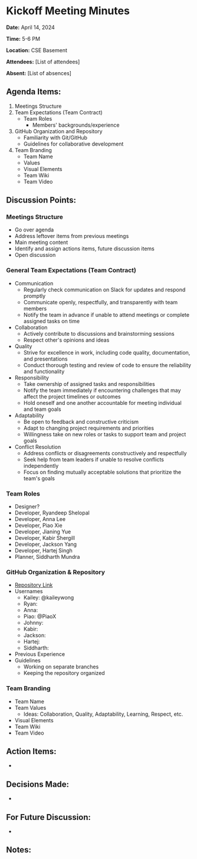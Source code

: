 # Kickoff Meeting Minutes

**Date:** April 14, 2024

**Time:** 5-6 PM

**Location:** CSE Basement

**Attendees:** [List of attendees]

**Absent:** [List of absences]

## Agenda Items:

1. Meetings Structure
2. Team Expectations (Team Contract)
   - Team Roles
     - Members' backgrounds/experience
3. GitHub Organization and Repository
   - Familiarity with Git/GitHub
   - Guidelines for collaborative development
4. Team Branding
   - Team Name
   - Values
   - Visual Elements
   - Team Wiki
   - Team Video

## Discussion Points:

### Meetings Structure

- Go over agenda
- Address leftover items from previous meetings
- Main meeting content
- Identify and assign actions items, future discussion items
- Open discussion

### General Team Expectations (Team Contract)

- Communication
  - Regularly check communication on Slack for updates and respond promptly
  - Communicate openly, respectfully, and transparently with team members
  - Notify the team in advance if unable to attend meetings or complete assigned tasks on time
- Collaboration
  - Actively contribute to discussions and brainstorming sessions
  - Respect other's opinions and ideas
- Quality
  - Strive for excellence in work, including code quality, documentation, and presentations
  - Conduct thorough testing and review of code to ensure the reliability and functionality
- Responsibility
  - Take ownership of assigned tasks and responsibilities
  - Notify the team immediately if encountering challenges that may affect the project timelines or outcomes
  - Hold oneself and one another accountable for meeting individual and team goals
- Adaptability
  - Be open to feedback and constructive criticism
  - Adapt to changing project requirements and priorities
  - Willingness take on new roles or tasks to support team and project goals
- Conflict Resolution
  - Address conflicts or disagreements constructively and respectfully
  - Seek help from team leaders if unable to resolve conflicts independently
  - Focus on finding mutually acceptable solutions that prioritize the team's goals

### Team Roles
- Designer?
- Developer, Ryandeep Shelopal
- Developer, Anna Lee
- Developer, Piao Xie
- Developer, Jianing Yue
- Developer, Kabir Shergill
- Developer, Jackson Yang
- Developer, Hartej Singh
- Planner, Siddharth Mundra

### GitHub Organization & Repository
- [Repository Link](https://github.com/cse110-sp24-group33/cse110-sp24-group33)
- Usernames
  - Kailey: @kaileywong
  - Ryan:
  - Anna:
  - Piao: @PiaoX
  - Johnny:
  - Kabir:
  - Jackson:
  - Hartej:
  - Siddharth:
- Previous Experience
- Guidelines
  - Working on separate branches
  - Keeping the repository organized

### Team Branding
- Team Name
- Team Values
  - Ideas: Collaboration, Quality, Adaptability, Learning, Respect, etc.
- Visual Elements
- Team Wiki
- Team Video

## Action Items:
- 

## Decisions Made:
- 

## For Future Discussion:

- 

## Notes:

